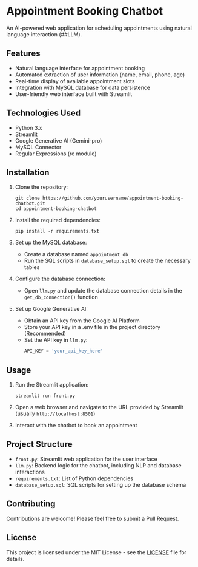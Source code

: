 # Appointment Booking Chatbot

An AI-powered web application for scheduling appointments using natural language interaction (##LLM).

## Features

- Natural language interface for appointment booking
- Automated extraction of user information (name, email, phone, age)
- Real-time display of available appointment slots
- Integration with MySQL database for data persistence
- User-friendly web interface built with Streamlit

## Technologies Used

- Python 3.x
- Streamlit
- Google Generative AI (Gemini-pro)
- MySQL Connector
- Regular Expressions (re module)

## Installation

1. Clone the repository:
   ```
   git clone https://github.com/yourusername/appointment-booking-chatbot.git
   cd appointment-booking-chatbot
   ```

2. Install the required dependencies:
   ```
   pip install -r requirements.txt
   ```

3. Set up the MySQL database:
   - Create a database named `appointment_db`
   - Run the SQL scripts in `database_setup.sql` to create the necessary tables

4. Configure the database connection:
   - Open `llm.py` and update the database connection details in the `get_db_connection()` function

5. Set up Google Generative AI:
   - Obtain an API key from the Google AI Platform
   - Store your API key in a .env file in the project directory (Recommended)
   - Set the API key in `llm.py`:
     ```python
     API_KEY = 'your_api_key_here'
     ```

## Usage

1. Run the Streamlit application:
   ```
   streamlit run front.py
   ```

2. Open a web browser and navigate to the URL provided by Streamlit (usually `http://localhost:8501`)

3. Interact with the chatbot to book an appointment

## Project Structure

- `front.py`: Streamlit web application for the user interface
- `llm.py`: Backend logic for the chatbot, including NLP and database interactions
- `requirements.txt`: List of Python dependencies
- `database_setup.sql`: SQL scripts for setting up the database schema

## Contributing

Contributions are welcome! Please feel free to submit a Pull Request.

## License

This project is licensed under the MIT License - see the [LICENSE](LICENSE) file for details.
